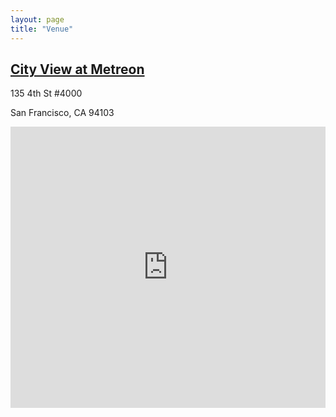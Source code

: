 ```yaml
---
layout: page
title: "Venue"
---
```


## [City View at Metreon](https://www.cityviewmetreon.com/)

135 4th St #4000

San Francisco, CA 94103

<iframe src="https://www.google.com/maps/embed?pb=!1m14!1m8!1m3!1d12613.007139393156!2d-122.4032782!3d37.7841387!3m2!1i1024!2i768!4f13.1!3m3!1m2!1s0x0%3A0xad1734a211e090d!2sCity+View+at+Metreon!5e0!3m2!1sen!2sus!4v1512469431262" frameborder="0" style="border:0; height: 450px; width: 100%" allowfullscreen></iframe>
